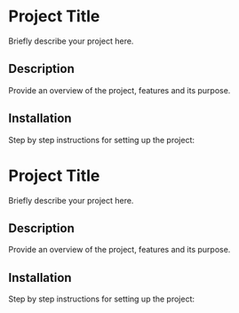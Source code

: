 # Project Title
Briefly describe your project here.

## Description
Provide an overview of the project, features and its purpose.

## Installation
Step by step instructions for setting up the project:
# Project Title
Briefly describe your project here.

## Description
Provide an overview of the project, features and its purpose.

## Installation
Step by step instructions for setting up the project:
